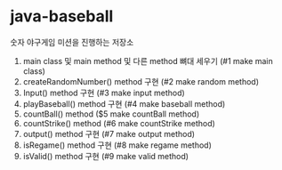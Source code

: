 # java-baseball
숫자 야구게임 미션을 진행하는 저장소

1. main class 및 main method 및 다른 method 뼈대 세우기 (#1 make main class)
2. createRandomNumber() method 구현 (#2 make random method)
3. Input() method 구현 (#3 make input method)
4. playBaseball() method 구현 (#4 make baseball method)
5. countBall() method ($5 make countBall method)
6. countStrike() method (#6 make countStrike method)
7. output() method 구현 (#7 make output method)
8. isRegame() method 구현 (#8 make regame method)
9. isValid() method 구현 (#9 make valid method)

